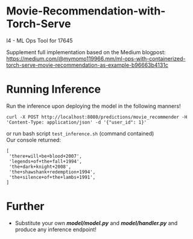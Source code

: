 # Movie-Recommendation-with-Torch-Serve
I4 - ML Ops Tool for 17645 

Supplement full implementation based on the Medium blogpost: <br> https://medium.com/@mymomo119966.mm/ml-ops-with-containerized-torch-serve-movie-recommendation-as-example-b96663b4131c </br>

# Running Inference 
Run the inference upon deploying the model in the following manners!
```
curl -X POST http://localhost:8080/predictions/movie_recommender -H 'Content-Type: application/json' -d '{"user_id": 1}'
```
or run bash script ```test_inference.sh``` (command contained)
<br>
Our console returned:
```
[
 'there+will+be+blood+2007',
 'legends+of+the+fall+1994',
 'the+dark+knight+2008',
 'the+shawshank+redemption+1994',
 'the+silence+of+the+lambs+1991',
]
```
# Further

* Substitute your own ***model/model.py*** and ***model/handler.py*** and produce any inference endpoint!

